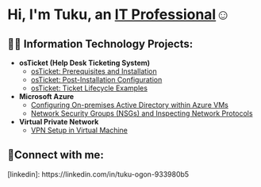 <h1>Hi, I'm Tuku, an <a href="https://linkedin.com/in/tuku-ogon-933980b5">IT Professional</a>☺</h1>

<h2>👨‍💻 Information Technology Projects:</h2>

- <b>osTicket (Help Desk Ticketing System)</b>
     - [osTicket: Prerequisites and Installation](https://github.com/tvkuthesag/osticket-prereqs)
    - [osTicket: Post-Installation Configuration](https://github.com/tvkuthesag/post-install-config)
  - [osTicket: Ticket Lifecycle Examples](https://github.com/tvkuthesag/ticket-lifecycle)
- <b>Microsoft Azure</b>
  - [Configuring On-premises Active Directory within Azure VMs](https://github.com/tvkuthesag/configure-ad)
  - [Network Security Groups (NSGs) and Inspecting Network Protocols](https://github.com/tvkuthesag/azure-network-protocols)
- <b>Virtual Private Network</b>
  - [VPN Setup in Virtual Machine ](https://github.com/joeljjoseph1998/Setting-UP-A-VPN)
<h2>🤳Connect with me:</h2>
[linkedin]: https://linkedin.com/in/tuku-ogon-933980b5
